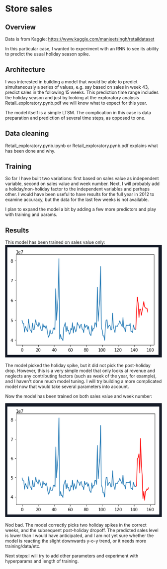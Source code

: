 # Store sales
## Overview

Data is from Kaggle:
https://www.kaggle.com/manjeetsingh/retaildataset

In this particular case, I wanted to experiment with an RNN to see its ability to predict the usual holiday season spike.


## Architecture

I was interested in building a model that would be able to predict simultaneously a series of values, e.g. say based on sales in week 43, predict sales in the following 15 weeks. This prediction time range includes the holiday season and just by looking at the exploratory analysis Retail_exploratory.pynb.pdf we will know what to expect for this year.

The model itself is a simple LTSM. The complication in this case is data preparation and prediction of several time steps, as opposed to one.

## Data cleaning

Retail_exploratory.pynb.ipynb or Retail_exploratory.pynb.pdf explains what has been done and why.


## Training

So far I have built two variations: first based on sales value as independent variable, second on sales value and week number. Next, I will probably add a holiday/non-holiday factor to the independent variables and perhaps other. I would have been useful to have results for the full year in 2012 to examine accuracy, but the data for the last few weeks is not available.

I plan to expand the model a bit by adding a few more predictors and play with training and params.

## Results

This model has been trained on sales value only:
![alt text](https://github.com/hogofogo/Store_rev/blob/master/Screenshots/Screen%20Shot%202018-03-08%20at%201.14.12%20PM.png)

The model picked the holiday spike, but it did not pick the post-holiday drop. However, this is a very simple model that only looks at revenue and neglects any contributing factors (such as week of the year, for example), and I haven't done much model tuning. I will try building a more complicated model now that would take several parameters into account.

Now the model has been trained on both sales value and week number:

![alt text](https://github.com/hogofogo/Store_rev/blob/master/Screenshots/Screen%20Shot%202018-03-09%20at%2010.53.28%20AM.png)

Nod bad. The model correctly picks two holiday spikes in the correct weeks, and the subsequent post-holiday dropoff. The predicted sales level is lower than I would have anticipated, and I am not yet sure whether the model is reacting the slight downwards y-o-y trend, or it needs more training/data/etc. 

Next steps:I will try to add other parameters and experiment with hyperparams and length of training.